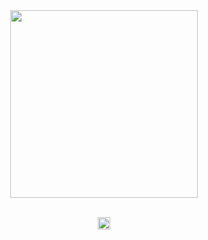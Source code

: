 <div align="center">
<img src="https://64.media.tumblr.com/e5ad29177fa011cfcd7b6006c4df7e33/bd61ec885a601a03-40/s1280x1920/3a3b4b30f699c19790170d4c973cca366a178a6f.pnj" width="300px">

<br> <img src="https://64.media.tumblr.com/c5f2f5383d5f2a02258ec6b200d8014f/3f7e61f119584860-38/s100x200/8d6afe915a52cd6cca73c7d72a7e38be7f501682.pnj" width="3px"> <img src="https://64.media.tumblr.com/462f76d45a8a855410274a94ef1b7ae3/ed828fed9fe5b66f-74/s75x75_c1/b2edd144e46148ba0c4071999bc29c826fe76851.gifv" width="20px"> <img src="https://64.media.tumblr.com/c5f2f5383d5f2a02258ec6b200d8014f/3f7e61f119584860-38/s100x200/8d6afe915a52cd6cca73c7d72a7e38be7f501682.pnj" width="3px">

